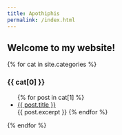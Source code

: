 ```yaml
---
title: Apothiphis
permalink: /index.html
---
```

## Welcome to my website!
{% for cat in site.categories %}
  <h3>{{ cat[0] }}</h3>
  <ul>
    {% for post in cat[1] %}
      <li><a href="{{ post.url }}">{{ post.title }}</a></li>
      {{ post.excerpt }}
    {% endfor %}
  </ul>
{% endfor %}